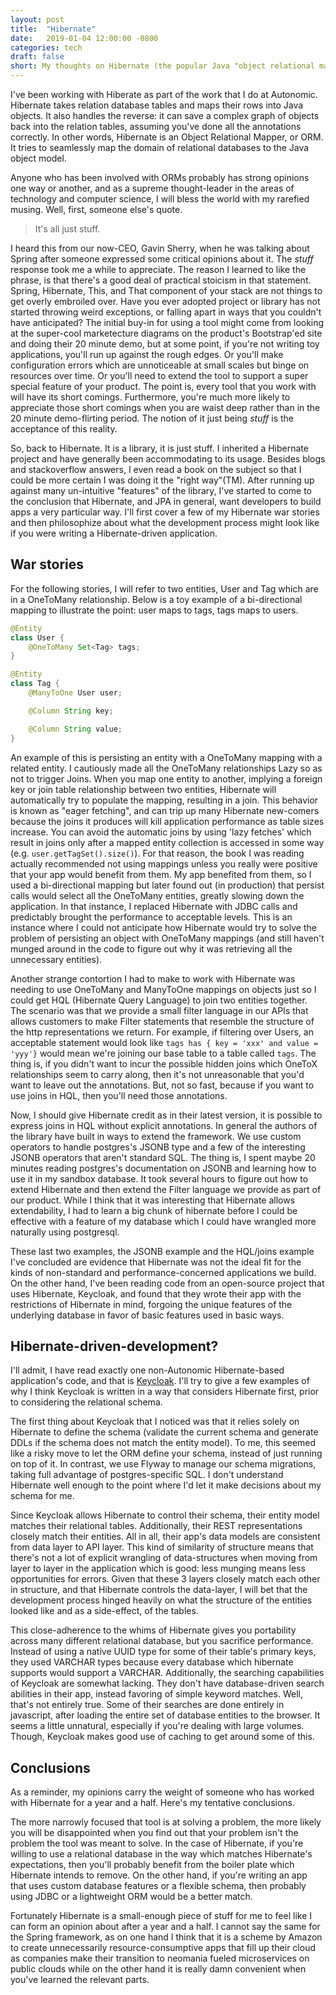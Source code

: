 ```yaml
---
layout: post
title:  "Hibernate"
date:   2019-01-04 12:00:00 -0800
categories: tech
draft: false
short: My thoughts on Hibernate (the popular Java "object relational mapper" implementation).
---
```


I've been working with Hiberate as part of the work that I do at Autonomic. Hibernate takes relation database tables and maps their rows into Java objects. It also handles the reverse: it can save a complex graph of objects back into the relation tables, assuming you've done all the annotations correctly. In other words, Hibernate is an Object Relational Mapper, or ORM. It tries to seamlessly map the domain of relational databases to the Java object model.

Anyone who has been involved with ORMs probably has strong opinions one way or another, and as a supreme thought-leader in the areas of technology and computer science, I will bless the world with my rarefied musing. Well, first, someone else's quote.

> It's all just stuff.

I heard this from our now-CEO, Gavin Sherry, when he was talking about Spring after someone expressed some critical opinions about it. The _stuff_ response took me a while to appreciate. The reason I learned to like the phrase, is that there's a good deal of practical stoicism in that statement. Spring, Hibernate, This, and That component of your stack are not things to get overly embroiled over. Have you ever adopted project or library has not started throwing weird exceptions, or falling apart in ways that you couldn't have anticipated? The initial buy-in for using a tool might come from looking at the super-cool marketecture diagrams on the product's Bootstrap'ed site and doing their 20 minute demo, but at some point, if you're not writing toy applications, you'll run up against the rough edges. Or you'll make configuration errors which are unnoticeable at small scales but binge on resources over time. Or you'll need to extend the tool to support a super special feature of your product. The point is, every tool that you work with will have its short comings. Furthermore, you're much more likely to appreciate those short comings when you are waist deep rather than in the 20 minute demo-flirting period. The notion of it just being _stuff_ is the acceptance of this reality.

So, back to Hibernate. It is a library, it is just stuff. I inherited a Hibernate project and have generally been accommodating to its usage. Besides blogs and stackoverflow answers, I even read a book on the subject so that I could be more certain I was doing it the "right way"(TM). After running up against many un-intuitive "features" of the library, I've started to come to the conclusion that Hibernate, and JPA in general, want developers to build apps a very particular way. I'll first cover a few of my Hibernate war stories and then philosophize about what the development process might look like if you were writing a Hibernate-driven application.

## War stories

For the following stories, I will refer to two entities, User and Tag which are in a OneToMany relationship. Below is a toy example of a bi-directional mapping to illustrate the point: user maps to tags, tags maps to users.

```java
@Entity
class User {
    @OneToMany Set<Tag> tags;
}

@Entity 
class Tag {
    @ManyToOne User user;

    @Column String key;

    @Column String value;
}
```

An example of this is persisting an entity with a OneToMany mapping with a related entity. I cautiously made all the OneToMany relationships Lazy so as not to trigger Joins. When you map one entity to another, implying a foreign key or join table relationship between two entities, Hibernate will automatically try to populate the mapping, resulting in a join. This behavior is known as "eager fetching", and can trip up many Hibernate new-comers because the joins it produces will kill application performance as table sizes increase. You can avoid the automatic joins by using 'lazy fetches' which result in joins only after a mapped entity collection is accessed in some way (e.g. `user.getTagSet().size()`). For that reason, the book I was reading actually recommended not using mappings unless you really were positive that your app would benefit from them. My app benefited from them, so I used a bi-directional mapping but later found out (in production) that persist calls would select all the OneToMany entities, greatly slowing down the application. In that instance, I replaced Hibernate with JDBC calls and predictably brought the performance to acceptable levels. This is an instance where I could not anticipate how Hibernate would try to solve the problem of persisting an object with OneToMany mappings (and still haven't munged around in the code to figure out why it was retrieving all the unnecessary entities).

Another strange contortion I had to make to work with Hibernate was needing to use OneToMany and ManyToOne mappings on objects just so I could get HQL (Hibernate Query Language) to join two entities together. The scenario was that we provide a small filter language in our APIs that allows customers to make Filter statements that resemble the structure of the http representations we return. For example, if filtering over Users, an acceptable statement would look like `tags has { key = 'xxx' and value = 'yyy'}` would mean we're joining our base table to a table called `tags`. The thing is, if you didn't want to incur the possible hidden joins which OneToX relationships seem to carry along, then it's not unreasonable that you'd want to leave out the annotations. But, not so fast, because if you want to use joins in HQL, then you'll need those annotations. 

Now, I should give Hibernate credit as in their latest version, it is possible to express joins in HQL without explicit annotations. In general the authors of the library have built in ways to extend the framework. We use custom operators to handle postgres's  JSONB type and a few of the interesting JSONB operators that aren't standard SQL. The thing is, I spent maybe 20 minutes reading postgres's documentation on JSONB and learning how to use it in my sandbox database. It took several hours to figure out how to extend Hibernate and then extend the Filter language we provide as part of our product. While I think that it was interesting that Hibernate allows extendability, I had to learn a big chunk of hibernate before I could be effective with a feature of my database which I could have wrangled more naturally using postgresql.

These last two examples, the JSONB example and the HQL/joins example I've concluded are evidence that Hibernate was not the ideal fit for the kinds of non-standard and performance-concerned applications we build. On the other hand, I've been reading code from an open-source project that uses Hibernate, Keycloak, and found that they wrote their app with the restrictions of Hibernate in mind, forgoing the unique features of the underlying database in favor of basic features used in basic ways.

## Hibernate-driven-development?

I'll admit, I have read exactly one non-Autonomic Hibernate-based application's code, and that is [Keycloak](https://www.keycloak.org/). I'll try to give a few examples of why I think Keycloak is written in a way that considers Hibernate first, prior to considering the relational schema.

The first thing about Keycloak that I noticed was that it relies solely on Hibernate to define the schema (validate the current schema and generate DDLs if the schema does not match the entity model). To me, this seemed like a risky move to let the ORM define your schema, instead of just running on top of it. In contrast, we use Flyway to manage our schema migrations, taking full advantage of postgres-specific SQL. I don't understand Hibernate well enough to the point where I'd let it make decisions about my schema for me.

Since Keycloak allows Hibernate to control their schema, their entity model matches  their relational tables. Additionally, their REST representations closely match their entities. All in all, their app's data models are consistent from data layer to API layer. This kind of similarity of structure means that there's not a lot of explicit wrangling of data-structures when moving from layer to layer in the application which is good: less munging means less opportunities for errors. Given that these 3 layers closely match each other in structure, and that Hibernate controls the data-layer, I will bet that the development process hinged heavily on what the structure of the entities looked like and as a side-effect, of the tables. 

This close-adherence to the whims of Hibernate gives you portability across many different relational database, but you sacrifice performance. Instead of using a native UUID type for some of their table's primary keys, they used VARCHAR types because every database which hibernate supports would support a VARCHAR.  Additionally, the searching capabilities of Keycloak are somewhat lacking. They don't have database-driven search abilities in their app, instead favoring of simple keyword matches. Well, that's not entirely true. Some of their searches are done entirely in javascript, after loading the entire set of database entities to the browser. It seems a little unnatural, especially if you're dealing with large volumes. Though, Keycloak makes good use of caching to get around some of this. 


## Conclusions

As a reminder, my opinions carry the weight of someone who has worked with Hibernate for a year and a half. Here's my tentative conclusions.

The more narrowly focused that tool is at solving a problem, the more likely you will be disappointed when you find out that your problem isn't the problem the tool was meant to solve. In the case of Hibernate, if you're willing to use a relational database in the way which matches Hibernate's expectations, then you'll probably benefit from the boiler plate which Hibernate intends to remove. On the other hand, if you're writing an app that uses custom database features or a flexible schema, then probably using JDBC or a lightweight ORM would be a better match.

Fortunately Hibernate is a small-enough piece of stuff for me to feel like I can form an opinion about after a year and a half. I cannot say the same for the Spring framework, as on one hand I think that it is a scheme by Amazon to create unnecessarily resource-consumptive apps that fill up their cloud as companies make their transition to neomania fueled microservices on public clouds while on the other hand it is really damn convenient when you've learned the relevant parts.
